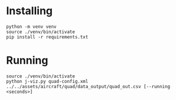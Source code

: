 # Installing

```
python -m venv venv
source ./venv/bin/activate
pip install -r requirements.txt
```

# Running

```
source ./venv/bin/activate
python j-viz.py quad-config.xml ../../assets/aircraft/quad/data_output/quad_out.csv [--running <seconds>]
```
